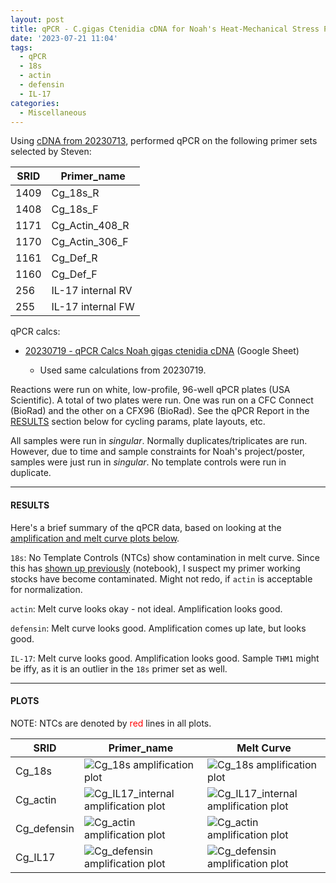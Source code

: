 ```yaml
---
layout: post
title: qPCR - C.gigas Ctenidia cDNA for Noah's Heat-Mechanical Stress Project
date: '2023-07-21 11:04'
tags: 
  - qPCR
  - 18s
  - actin
  - defensin
  - IL-17
categories: 
  - Miscellaneous
---
```

Using [cDNA from 20230713](https://robertslab.github.io/sams-notebook/2023/07/13/Reverse-Transcription-C.gigas-RNA-from-Noah's-Heat-Mechanical-Stress-Project.html), performed qPCR on the following primer sets selected by Steven:

| SRID | Primer_name       |
|------|-------------------|
| 1409 | Cg_18s_R          |
| 1408 | Cg_18s_F          |
| 1171 | Cg_Actin_408_R    |
| 1170 | Cg_Actin_306_F    |
| 1161 | Cg_Def_R          |
| 1160 | Cg_Def_F          |
| 256  | IL-17 internal RV |
| 255  | IL-17 internal FW |

qPCR calcs:

- [20230719 - qPCR Calcs Noah gigas ctenidia cDNA](https://docs.google.com/spreadsheets/d/1DXVSlQtKJsmwNEUbx-IOEdoOFy8FwFqmw8n7LW3pqgw/edit#gid=0) (Google Sheet)

  - Used same calculations from 20230719.

Reactions were run on white, low-profile, 96-well qPCR plates (USA Scientific). A total of two plates were run. One was run on a CFC Connect (BioRad) and the other on a CFX96 (BioRad). See the qPCR Report in the [RESULTS](#results) section below for cycling params, plate layouts, etc.

All samples were run in _singular_. Normally duplicates/triplicates are run. However, due to time and sample constraints for Noah's project/poster, samples were just run in _singular_. No template controls were run in duplicate. 


---

#### RESULTS

Here's a brief summary of the qPCR data, based on looking at the [amplification and melt curve plots below](#plots).

`18s`: No Template Controls (NTCs) show contamination in melt curve. Since this has [shown up previously](https://robertslab.github.io/sams-notebook/2023/07/19/qPCR-C.gigas-Ctenidia-cDNA-for-Noah's-Heat-Mechanical-Stress-Project.html) (notebook), I suspect my primer working stocks have become contaminated. Might not redo, if `actin` is acceptable for normalization.

`actin`: Melt curve looks okay - not ideal. Amplification looks good.

`defensin`: Melt curve looks good. Amplification comes up late, but looks good.

`IL-17`: Melt curve looks good. Amplification looks good. Sample `THM1` might be iffy, as it is an outlier in the `18s` primer set as well.

---

#### PLOTS

NOTE: NTCs are denoted by  <span style="color: red;">red</span> lines in all plots.

| SRID        | Primer_name                                                                                                                                                | Melt Curve                                                                                                                                                  |
|-------------|------------------------------------------------------------------------------------------------------------------------------------------------------------|-------------------------------------------------------------------------------------------------------------------------------------------------------------|
| Cg_18s      | ![Cg_18s amplification plot](https://owl.fish.washington.edu/Athaliana/qPCR_data/sam_2023-07-21_10-31-19_Connect-Cg_18s-amp-plots.png)                     | ![Cg_18s amplification plot](https://owl.fish.washington.edu/Athaliana/qPCR_data/sam_2023-07-21_10-31-19_Connect-Cg_18s-melt-plots.png)                     |
| Cg_actin    | ![Cg_IL17_internal amplification plot](https://owl.fish.washington.edu/Athaliana/qPCR_data/sam_2023-07-21_10-31-19_Connect-Cg_IL17_internal-amp-plots.png) | ![Cg_IL17_internal amplification plot](https://owl.fish.washington.edu/Athaliana/qPCR_data/sam_2023-07-21_10-31-19_Connect-Cg_IL17_internal-melt-plots.png) |
| Cg_defensin | ![Cg_actin amplification plot](https://owl.fish.washington.edu/Athaliana/qPCR_data/sam_2023-07-21_10-31-19_Connect-Cg_actin-amp-plots.png)                 | ![Cg_actin amplification plot](https://owl.fish.washington.edu/Athaliana/qPCR_data/sam_2023-07-21_10-31-19_Connect-Cg_actin-melt-plots.png)                 |
| Cg_IL17     | ![Cg_defensin amplification plot](https://owl.fish.washington.edu/Athaliana/qPCR_data/sam_2023-07-21_10-31-19_Connect-Cg_defensin-amp-plots.png)           | ![Cg_defensin amplification plot](https://owl.fish.washington.edu/Athaliana/qPCR_data/sam_2023-07-21_10-31-19_Connect-Cg_defensin-melt-plots.png)           |